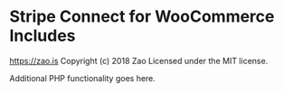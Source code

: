 # Stripe Connect for WooCommerce Includes #
https://zao.is
Copyright (c) 2018 Zao
Licensed under the MIT license.

Additional PHP functionality goes here.
